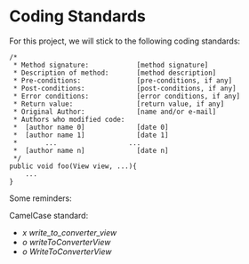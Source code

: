 # Coding Standards

For this project, we will stick to the following coding standards:

```
/*
 * Method signature:			[method signature]
 * Description of method:		[method description]
 * Pre-conditions:				[pre-conditions, if any]
 * Post-conditions:				[post-conditions, if any]
 * Error conditions:			[error conditions, if any]
 * Return value:				[return value, if any]
 * Original Author:				[name and/or e-mail]
 * Authors who modified code:	
 *	[author name 0]				[date 0]
 *	[author name 1]				[date 1]
 *	     ...			  	  ...
 * 	[author name n]				[date n]	
 */
public void foo(View view, ...){
	...
}
```
<p>
Some reminders:<br/>
	
CamelCase standard:<br/><i>
* x write_to_converter_view<br/>
* o writeToConverterView<br/>
* o WriteToConverterView<br/></i>
</p>
